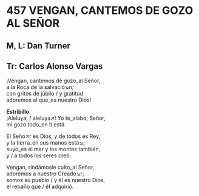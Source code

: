 # 457 VENGAN, CANTEMOS DE GOZO AL SEÑOR

## M, L: Dan Turner
## Tr: Carlos Alonso Vargas

¡Vengan, cantemos de gozo_al Señor,  
a la Roca de la salvació↘n;  
con gritos de júbilo / y gratitud  
adoremos al que_es nuestro Dios!  

**Estribillo**  
¡Aleluya, / aleluya↗! Yo te_alabo, Señor,  
mi gozo todo_en ti está.  

El Seño↗r es Dios, y de todos es Rey,  
y la tierra_en sus manos está↘;  
suyo_es el mar y los montes también,  
y / a todos los seres creó.  

Vengan, rindámosle culto_al Señor,  
adoremos a nuestro Creado↘r;  
somos su pueblo / y él es nuestro Dios,  
el rebaño que / él adquirió.  

